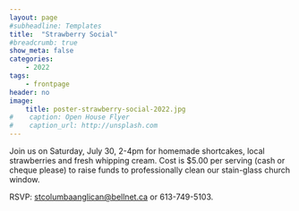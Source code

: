 ```yaml
---
layout: page
#subheadline: Templates
title:  "Strawberry Social"
#breadcrumb: true
show_meta: false
categories:
    - 2022
tags:
    - frontpage
header: no
image:
    title: poster-strawberry-social-2022.jpg
#    caption: Open House Flyer
#    caption_url: http://unsplash.com
---
```

Join us on Saturday, July 30, 2-4pm for homemade shortcakes, local strawberries and fresh whipping cream.  Cost is $5.00 per serving (cash or cheque please) to raise funds to professionally clean our stain-glass church window.  

RSVP: [stcolumbaanglican@bellnet.ca](mailto:stcolumbanaglican@bellnet.ca) or 613-749-5103.
